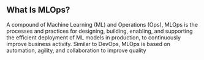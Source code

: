 ## What Is MLOps?
A compound of Machine Learning (ML) and Operations (Ops), MLOps is the processes and practices for designing, building, enabling, and supporting the efficient
deployment of ML models in production, to continuously improve business activity. Similar to DevOps, MLOps is based on automation, agility, and collaboration to improve quality

